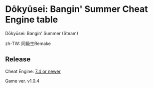# Dōkyūsei: Bangin' Summer Cheat Engine table
Dōkyūsei: Bangin' Summer (Steam)

zh-TW: 同級生Remake
 
## Release
Cheat Engine: [7.4 or newer](https://github.com/cheat-engine/cheat-engine/releases)  

Game ver. v1.0.4